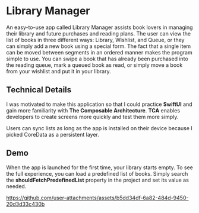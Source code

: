 # Library Manager

An easy-to-use app called Library Manager assists book lovers in managing their library and future purchases and reading plans. The user can view the list of books in three different ways: Library, Wishlist, and Queue, or they can simply add a new book using a special form. The fact that a single item can be moved between segments in an ordered manner makes the program simple to use. You can swipe a book that has already been purchased into the reading queue, mark a queued book as read, or simply move a book from your wishlist and put it in your library.

## Technical Details

I was motivated to make this application so that I could practice **SwiftUI** and gain more familiarity with **The Composable Architecture**. **TCA** enables developers to create screens more quickly and test them more simply. 

Users can sync lists as long as the app is installed on their device because I picked CoreData as a persistent layer.

## Demo

When the app is launched for the first time, your library starts empty. To see the full experience, you can load a predefined list of books. Simply search the **shouldFetchPredefinedList** property in the project and set its value as needed.

https://github.com/user-attachments/assets/b5dd34df-6a82-484d-9450-20d3d33c430b




